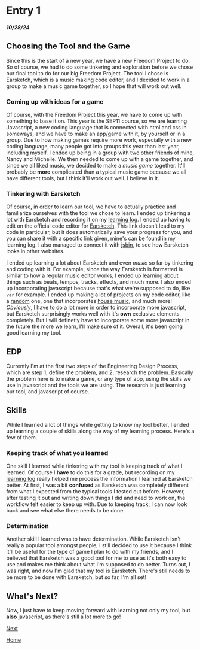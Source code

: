 # Entry 1
##### 10/28/24

## Choosing the Tool and the Game
Since this is the start of a new year, we have a new Freedom Project to do. So of course, we had to do some tinkering and exploration before we chose our final tool to do for our big Freedom Project. The tool I chose is Earsketch, which is a music making code editor, and I decided to work in a group to make a music game together, so I hope that will work out well.

### Coming up with ideas for a game
Of course, with the Freedom Project this year, we have to come up with something to base it on. This year is the SEP11 course, so we are learning Javascript, a new coding language that is connected with html and css in someways, and we have to make an app/game with it, by yourself or in a group. Due to how making games require more work, especially with a new coding language, many people got into groups this year than last year, including myself. I ended up being in a group with two other friends of mine, Nancy and Michelle. We then needed to come up with a game together, and since we all liked music, we decided to make a *music game* together. It'll probably be **more** complicated than a typical music game because we all have different tools, but I think it'll work out well. I believe in it.

### Tinkering with Earsketch
Of course, in order to learn our tool, we have to actually practice and familiarize ourselves with the tool we chose to learn. I ended up tinkering a lot with Earsketch and recording it on my [learning log](/tool/learning-log.md). I ended up having to edit on the official code editor for [Earsketch](https://earsketch.gatech.edu/earsketch2/). This link doesn't lead to my code in particular, but it does automatically save your progress for you, and you can share it with a specific link given, mine's can be found in my learning log. I also managed to connect it with [jsbin](https://jsbin.com/yayubolaze/edit?html,css,output), to see how Earsketch looks in other websites.

I ended up learning a lot about Earsketch and even *music* so far by tinkering and coding with it. For example, since the way Earsketch is formatted is similar to how a regular music editor works, I ended up learning about things such as beats, tempos, tracks, effects, and much more. I also ended up incorporating javascript because that's what we're supposed to do, like `var` for example. I ended up making a lot of projects on my code editor, like a [random](https://earsketch.gatech.edu/earsketch2/?sharing=mMnc0kl_hpBlouIoSmUzQA) one, one that incorporates [house music](https://earsketch.gatech.edu/earsketch2/?sharing=6RUq-vYFHsDSki1kbHMugw), and much more! *Obviously*, I have to do a lot more in order to incorporate more javascript, but Earsketch surprisingly works well with it's **own** exclusive elements completely. But I will definetly have to incorporate some more javascript in the future the more we learn, I'll make sure of it. Overall, it's been going good learning my tool.

## EDP
Currently I'm at the first two steps of the Engineering Design Process, which are step 1, define the problem, and 2, research the problem. Basically the problem here is to make a game, or any type of app, using the skills we use in javascript and the tools we are using. The research is just learning our tool, and javascript of course.

## Skills
While I learned a lot of things while getting to know my tool better, I ended up learning a couple of skills along the way of my learning process. Here's a few of them. 

### Keeping track of what you learned
One skill I learned while tinkering with my tool is keeping track of what I learned. Of course I **have** to do this for a grade, but recording on my [learning log](/tool/learning-log.md) really helped me process the information I learned at Earsketch better. At first, I was a bit **confused** as Earsketch was completely different from what I expected from the typical tools I tested out before. However, after testing it out and writing down things I did and need to work on, the workflow felt easier to keep up with. Due to keeping track, I can now look back and see what else there needs to be done.

### Determination
Another skill I learned was to have determination. While Earsketch isn't really a popular tool amongst people, I still decided to use it because I think it'll be useful for the type of game I plan to do with my friends, and I believed that Earsketch was a good tool for me to use as it's both easy to use and makes me think about what I'm supposed to do better. Turns out, I was right, and now I'm glad that my tool is Earsketch. There's still needs to be more to be done with Earsketch, but so far, I'm all set!

## What's Next?
Now, I just have to keep moving forward with learning not only my tool, but **also** javascript, as there's still a lot more to go!

[Next](entry02.md)

[Home](../README.md)
